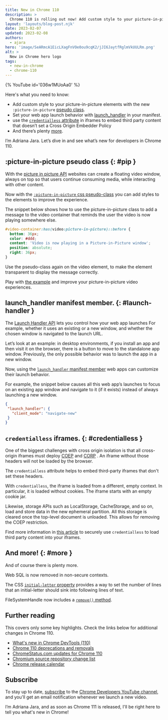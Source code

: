 ```yaml
---
title: New in Chrome 110
description: >
  Chrome 110 is rolling out now! Add custom style to your picture-in-picture elements with the new :picture-in-picture pseudo-class, set your web app launch behavior with launch_handler, use the credentialless attribute in iframes to embed third party content that doesn’t set a cross origin embedder policy and there’s plenty more.
layout: 'layouts/blog-post.njk'
date: 2023-02-07
updated: 2023-02-08
authors:
  - ajara
hero: 'image/SeARmcA1EicLXagFnVOe0ou9cqK2/jJI6JaytfRglmVkUULRm.png'
alt: >
  New in Chrome hero logo
tags:
  - new-in-chrome
  - chrome-110
---
```


{% YouTube id='036w1MUoAa0' %}

Here's what you need to know:

* Add custom style to your picture-in-picture elements with the new `:picture-in-picture` [pseudo class](#pip).
* Set your web app launch behavior with [launch_handler](#launch-handler) in your manifest.
* use the [`credentialless` attribute](#credentialless) in iframes to embed third party content that doesn’t set a Cross Origin Embedder Policy
* And there’s plenty [more](#more).

I’m Adriana Jara. Let’s dive in and see what’s new for developers in Chrome 110.


## :picture-in-picture pseudo class {: #pip }
With the [picture in picture API](https://developer.mozilla.org/docs/Web/API/Picture-in-Picture_API) websites can create a floating video window, always on top so that users continue consuming media, while interacting with other content.

Now with the [`:picture-in-picture` css pseudo-class](https://developer.mozilla.org/docs/Web/CSS/:picture-in-picture) you can add styles to the elements to improve the experience.

The snippet below shows how to use the picture-in-picture class to add a message to the video container that reminds the user the video is now playing somewhere else.

```css
#video-container:has(video:picture-in-picture)::before {
  bottom: 36px;
  color: #ddd;
  content: 'Video is now playing in a Picture-in-Picture window';
  position: absolute;
  right: 36px;
}
```

Use the pseudo-class again on the video element, to make the element transparent to display the message correctly.

Play with [the example](https://googlechrome.github.io/samples/picture-in-picture/) and improve your picture-in-picture video experiences.

## launch_handler manifest member. {: #launch-handler }

The [Launch Handler API](/docs/web-platform/launch-handler/) lets you control how your web app launches For example, whether it uses an existing or a new window, and whether the chosen window is navigated to the launch URL.

Let’s look at an example: in desktop environments, if you install an app and then visit it on the browser, there is a button to move to the standalone app window.
Previously, the only possible behavior was to launch the app in a new window.

Now, using the [`launch_handler` manifest member](/docs/web-platform/launch-handler/#the-launch_handler-manifest-member) web apps can customize their launch behavior.

For example, the snippet below causes all this web app’s launches to focus on an existing app window and navigate to it (if it exists) instead of always launching a new window.

```json
{
 "launch_handler": {
   "client_mode": "navigate-new"
 }
}

```


## `credentialless` iframes. {: #credentialless }
One of the biggest challenges with cross origin isolation is that all cross-origin iframes must deploy [COEP](https://developer.mozilla.org/docs/Web/HTTP/Headers/Cross-Origin-Embedder-Policy) and [CORP](https://developer.mozilla.org/docs/Web/HTTP/Headers/Cross-Origin-Resource-Policy) . An iframe without those headers will not be loaded by the browser.

The `credentialless` attribute helps to embed third-party iframes that don't set these headers.

With `credentialless`, the iframe is loaded from a different, empty context. In particular, it is loaded without cookies. The iframe starts with an empty cookie jar.

Likewise, storage APIs such as LocalStorage, CacheStorage, and so on, load and store data in the new ephemeral partition. All this storage is cleared once the top-level document is unloaded. This allows for removing the COEP restriction.

Find more information in [this article](/blog/iframe-credentialless/) to securely use `credentialless` to load third party content into your iframes.

## And more! {: #more }

And of course there is plenty more.

Web SQL is now removed in non-secure contexts.

The CSS [`initial-letter` property](https://developer.mozilla.org/docs/Web/CSS/initial-letter) provides a way to set the number of lines that an initial-letter should sink into following lines of text.

FileSystemHandle now includes a [`remove()` method](https://developer.mozilla.org/docs/Web/API/FileSystemHandle/remove).

## Further reading

This covers only some key highlights. Check the links below for
additional changes in Chrome 110.

* [What's new in Chrome DevTools (110)](/blog/new-in-devtools-110/)
* [Chrome 110 deprecations and removals](/blog/deps-rems-110/)
* [ChromeStatus.com updates for Chrome 110](https://www.chromestatus.com/features#milestone%3D110)
* [Chromium source repository change list](https://chromium.googlesource.com/chromium/src/+log/109.0.5414.128..110.0.5481.9)
* [Chrome release calendar](https://chromiumdash.appspot.com/schedule)

## Subscribe

To stay up to date, [subscribe](https://goo.gl/6FP1a5) to the
[Chrome Developers YouTube channel](https://www.youtube.com/user/ChromeDevelopers/),
and you'll get an email notification whenever we launch a new video.

I’m Adriana Jara, and as soon as Chrome 111 is released, I'll be right here to tell you what's new in Chrome!
